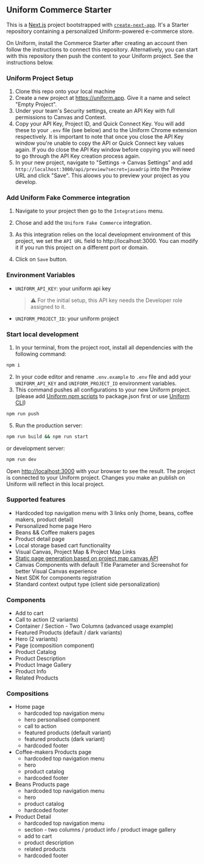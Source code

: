 ## Uniform Commerce Starter

This is a [Next.js](https://nextjs.org/) project bootstrapped with [`create-next-app`](https://github.com/vercel/next.js/tree/canary/packages/create-next-app). It's a Starter repository containing a personalized Uniform-powered e-commerce store. 

On Uniform, install the Commerce Starter after creating an account then follow the instructions to connect this repository. 
Alternatively, you can start with this repository then push the content to your Uniform project. See the instructions below.

### Uniform Project Setup

1. Clone this repo onto your local machine
2. Create a new project at https://uniform.app. Give it a name and select "Empty Project".
3. Under your team's Security settings, create an API Key with full permissions to Canvas and Context.
4. Copy your API Key, Project ID, and Quick Connect Key. You will add these to your `.env` file (see below) and to the Uniform Chrome extension respectively. It is important to note that once you close the API Key window you're unable to copy the API or Quick Connect key values again. If you do close the API Key window before copying you will need to go through the API Key creation process again.
5. In your new project, navigate to "Settings -> Canvas Settings" and add `http://localhost:3000/api/preview?secret=javadrip` into the Preview URL and click "Save". This aloows you to preview your project as you develop.

### Add Uniform Fake Commerce integration

1. Navigate to your project then go to the `Integrations` menu.

2. Chose and add the `Uniform Fake Commerce` integration.

3. As this integration relies on the local development environment of this project, we set the `API URL` field to http://localhost:3000. You can modify it if you run this project on a different port or domain.

4. Click on `Save` button.

### Environment Variables

- `UNIFORM_API_KEY`: your uniform api key
  > ⚠️ For the initial setup, this API key needs the Developer role assigned to it.
- `UNIFORM_PROJECT_ID`: your uniform project

### Start local development

1. In your terminal, from the project root, install all dependencies with the following command:

```bash
npm i
```

2. In your code editor and rename `.env.example` to `.env` file and add your `UNIFORM_API_KEY` and `UNIFORM_PROJECT_ID` environment variables.
3. This command pushes all configurations to your new Uniform project. (please add [Uniform npm scripts](https://github.com/uniformdev/commerce-starter#uniform-npm-scripts) to package.json first or use [Uniform CLI](https://docs.uniform.app/getting-started/cli-setup))

```bash
npm run push
```

5. Run the production server:

```bash
npm run build && npm run start
```

or development server:

```bash
npm run dev
```

Open [http://localhost:3000](http://localhost:3000) with your browser to see the result.
The project is connected to your Uniform project. Changes you make an publish on Uniform will reflect in this local project.

### Supported features

- Hardcoded top navigation menu with 3 links only (home, beans, coffee makers, product detail)
- Personalized home page Hero
- Beans && Coffee makers pages
- Product detail page
- Local storage based cart functionality
- Visual Canvas, Project Map & Project Map Links
- [Static page generation based on project map canvas API](https://docs.uniform.app/reference/packages/uniformdev-project-map#projectmapclient)
- Canvas Components with default Title Parameter and Screenshot for better Visual Canvas experience
- Next SDK for components registration
- Standard context output type (client side personalization)

### Components

- Add to cart
- Call to action (2 variants)
- Container / Section - Two Columns (advanced usage example)
- Featured Products (default / dark variants)
- Hero (2 variants)
- Page (composition component)
- Product Catalog
- Product Description
- Product Image Gallery
- Product Info
- Related Products

### Compositions

- Home page
  - hardcoded top navigation menu
  - hero personalised component
  - call to action
  - featured products (default variant)
  - featured products (dark variant)
  - hardcoded footer
- Coffee-makers Products page
  - hardcoded top navigation menu
  - hero
  - product catalog
  - hardcoded footer
- Beans Products page
  - hardcoded top navigation menu
  - hero
  - product catalog
  - hardcoded footer
- Product Detail
  - hardcoded top navigation menu
  - section - two columns / product info / product image gallery
  - add to cart
  - product description
  - related products
  - hardcoded footer

